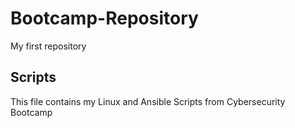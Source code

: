 # Bootcamp-Repository
My first repository
## Scripts
This file contains my Linux and Ansible Scripts from Cybersecurity Bootcamp
